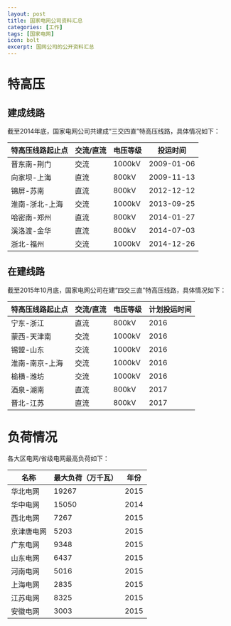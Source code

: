 ```yaml
---
layout: post
title: 国家电网公司资料汇总
categories: [工作]
tags: [国家电网]
icon: bolt
excerpt: 国网公司的公开资料汇总
---
```

# 特高压

## 建成线路
截至2014年底，国家电网公司共建成“三交四直”特高压线路，具体情况如下：

| 特高压线路起止点 | 交流/直流 | 电压等级 |   投运时间 |
| --------         | --------- | -------- |   -------- |
| 晋东南-荆门      | 交流      | 1000kV   | 2009-01-06 |
| 向家坝-上海      | 直流      | 800kV    | 2009-11-13 |
| 锦屏-苏南        | 直流      | 800kV    | 2012-12-12 |
| 淮南-浙北-上海   | 交流      | 1000kV   | 2013-09-25 |
| 哈密南-郑州      | 直流      | 800kV    | 2014-01-27 |
| 溪洛渡-金华      | 直流      | 800kV    | 2014-07-03 |
| 浙北-福州        | 交流      | 1000kV   | 2014-12-26 |

## 在建线路
截至2015年10月底，国家电网公司在建“四交三直”特高压线路，具体情况如下：

| 特高压线路起止点 | 交流/直流 | 电压等级 | 计划投运时间 |
| --------         | --------- | -------- |     -------- |
| 宁东-浙江        | 直流      | 800kV    |         2016 |
| 蒙西-天津南      | 交流      | 1000kV   |         2016 |
| 锡盟-山东        | 交流      | 1000kV   |         2016 |
| 淮南-南京-上海   | 交流      | 1000kV   |         2016 |
| 榆横-潍坊        | 交流      | 1000kV   |         2016 |
| 酒泉-湖南        | 直流      | 800kV    |         2017 |
| 晋北-江苏        | 直流      | 800kV    |         2017 |

# 负荷情况
各大区电网/省级电网最高负荷如下：

| 名称       | 最大负荷（万千瓦） | 年份 |
| --------   | ------------------ | -----|
| 华北电网   |              19267 | 2015 |
| 华中电网   |              15050 | 2014 |
| 西北电网   |               7267 | 2015 |
| 京津唐电网 |               5203 | 2015 |
| 广东电网   |               9348 | 2015 |
| 山东电网   |               6437 | 2015 |
| 河南电网   |               5016 | 2015 |
| 上海电网   |               2835 | 2015 |
| 江苏电网   |               8325 | 2015 |
| 安徽电网   |               3003 | 2015 |
